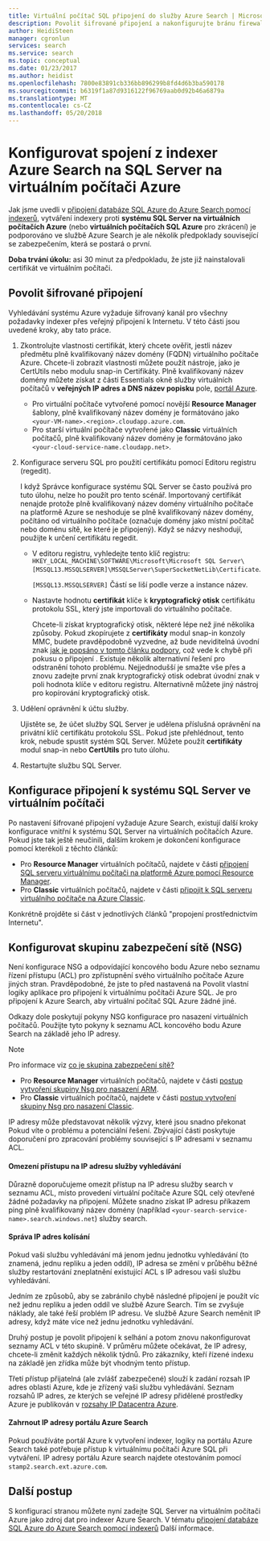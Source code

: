 ```yaml
---
title: Virtuální počítač SQL připojení do služby Azure Search | Microsoft Docs
description: Povolit šifrované připojení a nakonfigurujte bránu firewall, aby umožňovaly připojení k systému SQL Server na virtuální počítač Azure (VM) z indexer na Azure Search.
author: HeidiSteen
manager: cgronlun
services: search
ms.service: search
ms.topic: conceptual
ms.date: 01/23/2017
ms.author: heidist
ms.openlocfilehash: 7800e83891cb336bb896299b8fd4d6b3ba590178
ms.sourcegitcommit: b6319f1a87d9316122f96769aab0d92b46a6879a
ms.translationtype: MT
ms.contentlocale: cs-CZ
ms.lasthandoff: 05/20/2018
---
```

# <a name="configure-a-connection-from-an-azure-search-indexer-to-sql-server-on-an-azure-vm"></a>Konfigurovat spojení z indexer Azure Search na SQL Server na virtuálním počítači Azure
Jak jsme uvedli v [připojení databáze SQL Azure do Azure Search pomocí indexerů](search-howto-connecting-azure-sql-database-to-azure-search-using-indexers.md#faq), vytváření indexery proti **systému SQL Server na virtuálních počítačích Azure** (nebo **virtuálních počítačích SQL Azure** pro zkrácení) je podporováno ve službě Azure Search je ale několik předpoklady související se zabezpečením, která se postará o první. 

**Doba trvání úkolu:** asi 30 minut za předpokladu, že jste již nainstalovali certifikát ve virtuálním počítači.

## <a name="enable-encrypted-connections"></a>Povolit šifrované připojení
Vyhledávání systému Azure vyžaduje šifrovaný kanál pro všechny požadavky indexer přes veřejný připojení k Internetu. V této části jsou uvedené kroky, aby tato práce.

1. Zkontrolujte vlastnosti certifikát, který chcete ověřit, jestli název předmětu plně kvalifikovaný název domény (FQDN) virtuálního počítače Azure. Chcete-li zobrazit vlastnosti můžete použít nástroje, jako je CertUtils nebo modulu snap-in Certifikáty. Plně kvalifikovaný název domény můžete získat z části Essentials okně služby virtuálních počítačů v **veřejných IP adres a DNS název popisku** pole, [portál Azure](https://portal.azure.com/).
   
   * Pro virtuální počítače vytvořené pomocí novější **Resource Manager** šablony, plně kvalifikovaný název domény je formátováno jako `<your-VM-name>.<region>.cloudapp.azure.com`. 
   * Pro starší virtuální počítače vytvořené jako **Classic** virtuálních počítačů, plně kvalifikovaný název domény je formátováno jako `<your-cloud-service-name.cloudapp.net>`. 
2. Konfigurace serveru SQL pro použití certifikátu pomocí Editoru registru (regedit). 
   
    I když Správce konfigurace systému SQL Server se často používá pro tuto úlohu, nelze ho použít pro tento scénář. Importovaný certifikát nenajde protože plně kvalifikovaný název domény virtuálního počítače na platformě Azure se neshoduje se plně kvalifikovaný název domény, počítáno od virtuálního počítače (označuje domény jako místní počítač nebo doménu sítě, ke které je připojený). Když se názvy neshodují, použijte k určení certifikátu regedit.
   
   * V editoru registru, vyhledejte tento klíč registru: `HKEY_LOCAL_MACHINE\SOFTWARE\Microsoft\Microsoft SQL Server\[MSSQL13.MSSQLSERVER]\MSSQLServer\SuperSocketNetLib\Certificate`.
     
     `[MSSQL13.MSSQLSERVER]` Částí se liší podle verze a instance název. 
   * Nastavte hodnotu **certifikát** klíče k **kryptografický otisk** certifikátu protokolu SSL, který jste importovali do virtuálního počítače.
     
     Chcete-li získat kryptografický otisk, některé lépe než jiné několika způsoby. Pokud zkopírujete z **certifikáty** modul snap-in konzoly MMC, budete pravděpodobně vyzvedne, až bude neviditelná úvodní znak [jak je popsáno v tomto článku podpory](https://support.microsoft.com/kb/2023869/), což vede k chybě při pokusu o připojení . Existuje několik alternativní řešení pro odstranění tohoto problému. Nejjednodušší je smažte vše přes a znovu zadejte první znak kryptografický otisk odebrat úvodní znak v poli hodnota klíče v editoru registru. Alternativně můžete jiný nástroj pro kopírování kryptografický otisk.
3. Udělení oprávnění k účtu služby. 
   
    Ujistěte se, že účet služby SQL Server je udělena příslušná oprávnění na privátní klíč certifikátu protokolu SSL. Pokud jste přehlédnout, tento krok, nebude spustit systém SQL Server. Můžete použít **certifikáty** modul snap-in nebo **CertUtils** pro tuto úlohu.
4. Restartujte službu SQL Server.

## <a name="configure-sql-server-connectivity-in-the-vm"></a>Konfigurace připojení k systému SQL Server ve virtuálním počítači
Po nastavení šifrované připojení vyžaduje Azure Search, existují další kroky konfigurace vnitřní k systému SQL Server na virtuálních počítačích Azure. Pokud jste tak ještě neučinili, dalším krokem je dokončení konfigurace pomocí kterékoli z těchto článků:

* Pro **Resource Manager** virtuálních počítačů, najdete v části [připojení SQL serveru virtuálnímu počítači na platformě Azure pomocí Resource Manager](../virtual-machines/windows/sql/virtual-machines-windows-sql-connect.md). 
* Pro **Classic** virtuálních počítačů, najdete v části [připojit k SQL serveru virtuálního počítače na Azure Classic](../virtual-machines/windows/classic/sql-connect.md).

Konkrétně projděte si část v jednotlivých článků "propojení prostřednictvím Internetu".

## <a name="configure-the-network-security-group-nsg"></a>Konfigurovat skupinu zabezpečení sítě (NSG)
Není konfigurace NSG a odpovídající koncového bodu Azure nebo seznamu řízení přístupu (ACL) pro zpřístupnění svého virtuálního počítače Azure jiných stran. Pravděpodobné, že jste to před nastavená na Povolit vlastní logiky aplikace pro připojení k virtuálnímu počítači Azure SQL. Je pro připojení k Azure Search, aby virtuální počítač SQL Azure žádné jiné. 

Odkazy dole poskytují pokyny NSG konfigurace pro nasazení virtuálních počítačů. Použijte tyto pokyny k seznamu ACL koncového bodu Azure Search na základě jeho IP adresy.

> [!NOTE]
> Pro informace viz [co je skupina zabezpečení sítě?](../virtual-network/security-overview.md)
> 
> 

* Pro **Resource Manager** virtuálních počítačů, najdete v části [postup vytvoření skupiny Nsg pro nasazení ARM](../virtual-network/tutorial-filter-network-traffic.md). 
* Pro **Classic** virtuálních počítačů, najdete v části [postup vytvoření skupiny Nsg pro nasazení Classic](../virtual-network/virtual-networks-create-nsg-classic-ps.md).

IP adresy může představovat několik výzvy, které jsou snadno překonat Pokud víte o problému a potenciální řešení. Zbývající části poskytuje doporučení pro zpracování problémy související s IP adresami v seznamu ACL.

#### <a name="restrict-access-to-the-search-service-ip-address"></a>Omezení přístupu na IP adresu služby vyhledávání
Důrazně doporučujeme omezit přístup na IP adresu služby search v seznamu ACL, místo provedení virtuální počítače Azure SQL celý otevřené žádné požadavky na připojení. Můžete snadno získat IP adresu příkazem ping plně kvalifikovaný název domény (například `<your-search-service-name>.search.windows.net`) služby search.

#### <a name="managing-ip-address-fluctuations"></a>Správa IP adres kolísání
Pokud vaši službu vyhledávání má jenom jednu jednotku vyhledávání (to znamená, jednu repliku a jeden oddíl), IP adresa se změní v průběhu běžné služby restartování zneplatnění existující ACL s IP adresou vaši službu vyhledávání.

Jedním ze způsobů, aby se zabránilo chybě následné připojení je použít víc než jednu repliku a jeden oddíl ve službě Azure Search. Tím se zvyšuje náklady, ale také řeší problém IP adresu. Ve službě Azure Search neměnit IP adresy, když máte více než jednu jednotku vyhledávání.

Druhý postup je povolit připojení k selhání a potom znovu nakonfigurovat seznamy ACL v této skupině. V průměru můžete očekávat, že IP adresy, chcete-li změnit každých několik týdnů. Pro zákazníky, kteří řízené indexu na základě jen zřídka může být vhodným tento přístup.

Třetí přístup přijatelná (ale zvlášť zabezpečené) slouží k zadání rozsah IP adres oblasti Azure, kde je zřízený vaši službu vyhledávání. Seznam rozsahů IP adres, ze kterých se veřejné IP adresy přidělené prostředky Azure je publikován v [rozsahy IP Datacentra Azure](https://www.microsoft.com/download/details.aspx?id=41653). 

#### <a name="include-the-azure-search-portal-ip-addresses"></a>Zahrnout IP adresy portálu Azure Search
Pokud používáte portál Azure k vytvoření indexer, logiky na portálu Azure Search také potřebuje přístup k virtuálnímu počítači Azure SQL při vytváření. IP adresy portálu Azure search najdete otestováním pomocí `stamp2.search.ext.azure.com`.

## <a name="next-steps"></a>Další postup
S konfigurací stranou můžete nyní zadejte SQL Server na virtuálním počítači Azure jako zdroj dat pro indexer Azure Search. V tématu [připojení databáze SQL Azure do Azure Search pomocí indexerů](search-howto-connecting-azure-sql-database-to-azure-search-using-indexers.md) Další informace.

